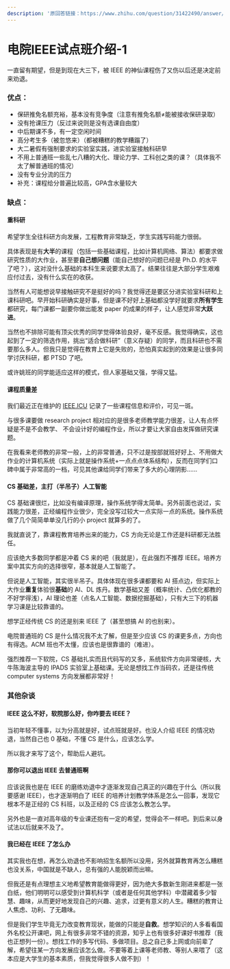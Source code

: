 ```yaml
---
description: '原回答链接：https://www.zhihu.com/question/31422490/answer/1073936012   已获得答主授权转载'
---
```


# 电院IEEE试点班介绍-1

一直留有期望，但是到现在大三下，被 IEEE 的神仙课程伤了又伤以后还是决定前来劝退。

### 优点：

* 保研推免名额充裕，基本没有竞争度（注意有推免名额≠能被接收保研录取）
* 没有抢课压力（反过来说则是没有选课自由度）
* 中后期课不多，有一定空闲时间
* 高分考生多（被忽悠来）（都被糟糕的教学糟蹋了）
* 大二暑假有强制要求的实验室实践，进实验室接触科研早
* 不用上普通班一些乱七八糟的大化、理论力学、工科创之类的课？（具体我不太了解普通班的情况）
* 没有专业分流的压力
* 补充：课程给分普遍比较高，GPA含水量较大

### 缺点：

#### **重科研**

希望学生全往科研方向发展，工程教育非常缺乏，学生实践写码能力很弱。

具体表现是有**大半**的课程（包括一些基础课程，比如计算机网络、算法）都要求做研究性质的大作业，甚至要**自己想问题**（能自己想好的问题已经是 Ph.D. 的水平了吧？），这对没什么基础的本科生来说要求太高了。结果往往是大部分学生艰难应付过去，没有什么实在的收获。

当然有人可能想说早接触研究不是挺好的吗？我觉得还是要区分进实验室科研和上课科研吧。早开始科研确实是好事，但是课不好好上基础都没学好就要求**所有学生**都研究，每门课都一副要你做出能发 paper 的成果的样子，让人感觉非常**大跃进**。

当然也不排除可能有顶尖优秀的同学觉得体验良好，毫不反感。我觉得确实，这也起到了一定的筛选作用，挑出“适合做科研”（意义存疑）的同学，而且科研也不需要那么多人。但我只是觉得在教育上它是失败的，恐怕真实起到的效果是让很多同学讨厌科研，都 PTSD 了吧。

或许姚班的同学能适应这样的模式，但人家基础又强，学得又猛。

#### **课程质量差**

我们最近正在维护的 [IEEE.ICU](https://link.zhihu.com/?target=https%3A//ieee.icu/) 记录了一些课程信息和评价，可见一斑。

与很多课要做 research project 相对应的是很多老师教学能力很差，让人有点怀疑是不是不会教学、 不会设计好的编程作业，所以才要让大家自由发挥做研究课题。

在我看来老师教的非常一般，上的非常普通，只不过是按部就班好好上、不用做大作业的计算机系统（实际上就是操作系统+一点点点体系结构），反而在同学们口碑中属于非常高的一档，可见其他课给同学们带来了多大的心理阴影……

#### **CS 基础差，主打（半吊子）人工智能**

CS 基础课很烂，比如没有编译原理，操作系统学得太简单。另外前面也说过，实践能力很差，正经编程作业很少，完全没写过较大一点实际一点的系统。操作系统做了几个简简单单没几行的小 project 就算多的了。

我就直说了，靠课程教育培养出来的能力，CS 方向无论是工作还是科研都无法胜任。

应该绝大多数同学都是冲着 CS 来的吧（我就是），在此强烈不推荐 IEEE。培养方案中其实方向的选择很窄，基本就是人工智能了。

但说是人工智能，其实很半吊子。具体体现在很多课都要和 AI 搭点边，但实际上大作业**重复**体验很**基础**的 AI、DL 炼丹。数学基础又差（概率统计、凸优化都教的不好学得浅），AI 理论也差（点名人工智能、数据挖掘基础），只有大三下的机器学习课是比较靠谱的。

想学正经传统 CS 的还是别来 IEEE 了（甚至想搞 AI 的也别来）。

电院普通班的 CS 是什么情况我不太了解，但是至少应该 CS 的课更多点，方向也有得选。ACM 班也不太懂，应该也是很靠谱的（难进）。

强烈推荐一下软院，CS 基础扎实而且代码写的又多，系统软件方向非常硬核，大牛陈海波主导的 IPADS 实验室上基础课。无论是想找工作当码农，还是往传统 computer systems 方向发展都非常好！

### 其他杂谈

#### **IEEE 这么不好，软院那么好，你咋要去 IEEE？**

当初年轻不懂事，以为分高就是好，试点班就是好。也没人介绍 IEEE 的情况劝退，当然自己也 0 基础，不懂 CS 是什么，应该怎么学。

所以我才来写了这个，帮助后人避坑。

#### **那你可以退出 IEEE 去普通班啊**

应该说我也是在 IEEE 的磨练劝退中才逐渐发现自己真正的兴趣在于什么（所以我要感谢 IEEE），也才逐渐明白了 IEEE 的培养计划教学体系是怎么一回事，发现它根本不是正经的 CS 科班，以及正经的 CS 应该怎么教怎么学。

另外也是一直对高年级的专业课还抱有一定的希望，觉得会不一样吧。到后来以身试法以后就来不及了。

#### **我已经在 IEEE 了怎么办**

其实我也在想，再怎么劝退也不影响招生名额所以没用，另外就算教育再怎么糟糕也没关系，中国就是不缺人，总有强的人能脱颖而出嘛。

但我还是有点理想主义地希望教育能做得更好，因为绝大多数新生刚进来都是一张白纸，他们明明可以感受到计算机科学（或者是任何其他学科）中潜藏着多少智慧、趣味，从而更好地发现自己的兴趣、追求，过更有意义的人生。糟糕的教育让人焦虑、功利、了无趣味。

但是我们学生毕竟无力改变教育现状，能做的只能是**自救**。想学知识的人多看看国外名校公开课吧，网上有很多非常不错的资源，知乎上也有很多好课好书推荐（我也正想列一份）。想找工作的多写代码、多做项目。总之自己多上网或向前辈了解，希望往某一方向发展应该怎么做。不要等着上课等老师教、等别人来喂了（这本应是大学生的基本素质，但我觉得很多人做不到）！

